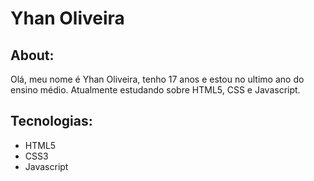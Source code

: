 <h1> Yhan Oliveira </h1>
<h2> About: </h2>
<p> Olá, meu nome é Yhan Oliveira, tenho 17 anos e estou no ultimo ano do ensino médio. Atualmente estudando sobre HTML5, CSS e Javascript.
<h2> Tecnologias: </h2>
<ul>
  <li> HTML5</li>
  <li> CSS3</li>
  <li> Javascript</li>
</ul>
